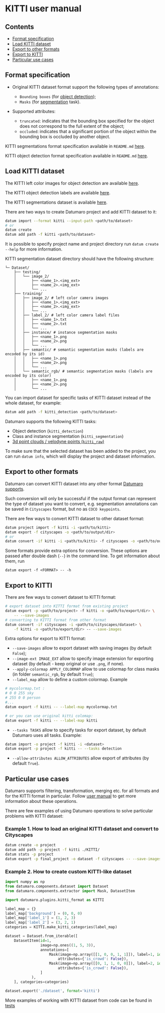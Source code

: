 # KITTI user manual

## Contents

- [Format specification](#format-specification)
- [Load KITTI dataset](#load-KITTI-dataset)
- [Export to other formats](#export-to-other-formats)
- [Export to KITTI](#export-to-KITTI)
- [Particular use cases](#particular-use-cases)

## Format specification

- Original KITTI dataset format support the following types of annotations:
  - `Bounding boxes` (for [object detection](http://www.cvlibs.net/datasets/kitti/eval_object.php?obj_benchmark));
  - `Masks` (for [segmentation](http://www.cvlibs.net/datasets/kitti/eval_semseg.php?benchmark=semantics2015) task).

- Supported attributes:
  - `truncated`: indicates that the bounding box specified for the object does
    not correspond to the full extent of the object;
  - `occluded`: indicates that a significant portion of the object within the
    bounding box is occluded by another object.

KITTI segmentations format specification available in `README.md` [here](https://s3.eu-central-1.amazonaws.com/avg-kitti/devkit_semantics.zip).

KITTI object detection format specification available in `README.md` [here](https://s3.eu-central-1.amazonaws.com/avg-kitti/devkit_object.zip).

## Load KITTI dataset

The KITTI left color images for object detection are available [here](http://www.cvlibs.net/download.php?file=data_object_image_2.zip).

The KITTI object detection labels are available [here](http://www.cvlibs.net/download.php?file=data_object_label_2.zip).

The KITTI segmentations dataset is available [here](http://www.cvlibs.net/download.php?file=data_semantics.zip).

There are two ways to create Datumaro project and add KITTI dataset to it:

``` bash
datum import --format kitti --input-path <path/to/dataset>
# or
datum create
datum add path -f kitti <path/to/dataset>
```

It is possible to specify project name and project directory run
`datum create --help` for more information.

KITTI segmentation dataset directory should have the following structure:

<!--lint disable fenced-code-flag-->
```
└─ Dataset/
    ├── testing/
    │   └── image_2/
    │       ├── <name_1>.<img_ext>
    │       ├── <name_2>.<img_ext>
    │       └── ...
    ├── training/
    │   ├── image_2/ # left color camera images
    │   │   ├── <name_1>.<img_ext>
    │   │   ├── <name_2>.<img_ext>
    │   │   └── ...
    │   ├── label_2/ # left color camera label files
    │   │   ├── <name_1>.txt
    │   │   ├── <name_2>.txt
    │   │   └── ...
    │   ├── instance/ # instance segmentation masks
    │   │   ├── <name_1>.png
    │   │   ├── <name_2>.png
    │   │   └── ...
    │   ├── semantic/ # semantic segmentation masks (labels are encoded by its id)
    │   │   ├── <name_1>.png
    │   │   ├── <name_2>.png
    │   │   └── ...
    │   └── semantic_rgb/ # semantic segmentation masks (labels are encoded by its color)
    │       ├── <name_1>.png
    │       ├── <name_2>.png
    │       └── ...
```

You can import dataset for specific tasks
of KITTI dataset instead of the whole dataset,
for example:

``` bash
datum add path -f kitti_detection <path/to/dataset>
```

Datumaro supports the following KITTI tasks:
- Object detection (`kitti_detection`)
- Class and instance segmentation (`kitti_segmentation`)
- [3d point clouds / velodyne points (`kitti_raw`)](./kitti_raw_user_manual.md)

To make sure that the selected dataset has been added to the project, you can
run `datum info`, which will display the project and dataset information.

## Export to other formats

Datumaro can convert KITTI dataset into any other format [Datumaro supports](../user_manual.md#supported-formats).

Such conversion will only be successful if the output
format can represent the type of dataset you want to convert,
e.g. segmentation annotations can be
saved in `Cityscapes` format, but no as `COCO keypoints`.

There are few ways to convert KITTI dataset to other dataset format:

``` bash
datum project import -f kitti -i <path/to/kitti>
datum export -f cityscapes -o <path/to/output/dir>
# or
datum convert -if kitti -i <path/to/kitti> -f cityscapes -o <path/to/output/dir>
```

Some formats provide extra options for conversion.
These options are passed after double dash (`--`) in the command line.
To get information about them, run

`datum export -f <FORMAT> -- -h`

## Export to KITTI

There are few ways to convert dataset to KITTI format:

``` bash
# export dataset into KITTI format from existing project
datum export -p <path/to/project> -f kitti -o <path/to/export/dir> \
    -- --save-images
# converting to KITTI format from other format
datum convert -if cityscapes -i <path/to/cityscapes/dataset> \
    -f kitti -o <path/to/export/dir> -- --save-images
```

Extra options for export to KITTI format:
- `--save-images` allow to export dataset with saving images
  (by default `False`);
- `--image-ext IMAGE_EXT` allow to specify image extension
  for exporting dataset (by default - keep original or use `.png`, if none).
- `--apply-colormap APPLY_COLORMAP` allow to use colormap for class masks
  (in folder `semantic_rgb`, by default `True`);
- `--label_map` allow to define a custom colormap. Example

``` bash
# mycolormap.txt :
# 0 0 255 sky
# 255 0 0 person
#...
datum export -f kitti -- --label-map mycolormap.txt

# or you can use original kitti colomap:
datum export -f kitti -- --label-map kitti
```
- `--tasks TASKS` allow to specify tasks for export dataset,
by default Datumaro uses all tasks. Example:

```bash
datum import -o project -f kitti -i <dataset>
datum export -p project -f kitti -- --tasks detection
```
- `--allow-attributes ALLOW_ATTRIBUTES` allow export of attributes
(by default `True`).

## Particular use cases

Datumaro supports filtering, transformation, merging etc. for all formats
and for the KITTI format in particular. Follow
[user manual](../user_manual.md)
to get more information about these operations.

There are few examples of using Datumaro operations to solve
particular problems with KITTI dataset:

### Example 1. How to load an original KITTI dataset and convert to Cityscapes

```bash
datum create -o project
datum add path -p project -f kitti ./KITTI/
datum stats -p project
datum export -p final_project -o dataset -f cityscapes -- --save-images
```

### Example 2. How to create custom KITTI-like dataset

```python
import numpy as np
from datumaro.components.dataset import Dataset
from datumaro.components.extractor import Mask, DatasetItem

import datumaro.plugins.kitti_format as KITTI

label_map = {}
label_map['background'] = (0, 0, 0)
label_map['label_1'] = (1, 2, 3)
label_map['label_2'] = (3, 2, 1)
categories = KITTI.make_kitti_categories(label_map)

dataset = Dataset.from_iterable([
    DatasetItem(id=1,
                image=np.ones((1, 5, 3)),
                annotations=[
                    Mask(image=np.array([[1, 0, 0, 1, 1]]), label=1, id=0,
                        attributes={'is_crowd': False}),
                    Mask(image=np.array([[0, 1, 1, 0, 0]]), label=2, id=0,
                        attributes={'is_crowd': False}),
                ]
            ),
    ], categories=categories)

dataset.export('./dataset', format='kitti')
```

More examples of working with KITTI dataset from code can be found in
[tests](../../tests/test_kitti_format.py)
